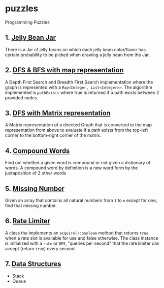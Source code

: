 # puzzles
Programming Puzzles

## 1. [Jelly Bean Jar](./src/main/java/com/ulisesbocchio/github/puzzles/jellybean)

There is a Jar of jelly beans on which each jelly bean color/flavor has certain probability to be picked when drawing a
jelly bean from the Jar.

## 2. [DFS & BFS with map representation](./src/main/java/com/ulisesbocchio/github/puzzles/dfsbfsmap)

A Depth First Search and Breadth First Search implementation where the graph is represented with a 
`Map<Integer, List<Integer>>`. The algorithm implemented is `pathExists` where true is returned if a path exists between 
2 provided nodes.

## 3. [DFS with Matrix representation](./src/main/java/com/ulisesbocchio/github/puzzles/matrixpath)

A Matrix representation of a directed Graph that is converted to the map representation from above to evaluate if a path
exists from the top-left corner to the bottom-right corner of the matrix.

## 4. [Compound Words](./src/main/java/com/ulisesbocchio/github/puzzles/compound)

Find out whether a given word is compound or not given a dictionary of words.
A compound word by definition is a new word form by the juxtaposition of 2 other words

## 5. [Missing Number](./src/main/java/com/ulisesbocchio/github/puzzles/missingnumber)

Given an array that contains all natural numbers from `1` to `n` except for one, find that missing number.

## 6. [Rate Limiter](./src/main/java/com/ulisesbocchio/github/puzzles/ratelimiter)

A class tha implements an `acquire():boolean` method that returns `true` when a rate slot is
available for use and false otherwise. The class instance is initialized with a `rate` or `QPS`, "queries per second"
that the rate limiter can accept (return `true`) every second.

## 7. [Data Structures](./src/main/java/com/ulisesbocchio/github/puzzles/datastructures)

* Stack
* Queue